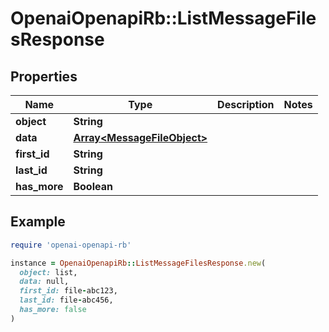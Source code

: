 # OpenaiOpenapiRb::ListMessageFilesResponse

## Properties

| Name | Type | Description | Notes |
| ---- | ---- | ----------- | ----- |
| **object** | **String** |  |  |
| **data** | [**Array&lt;MessageFileObject&gt;**](MessageFileObject.md) |  |  |
| **first_id** | **String** |  |  |
| **last_id** | **String** |  |  |
| **has_more** | **Boolean** |  |  |

## Example

```ruby
require 'openai-openapi-rb'

instance = OpenaiOpenapiRb::ListMessageFilesResponse.new(
  object: list,
  data: null,
  first_id: file-abc123,
  last_id: file-abc456,
  has_more: false
)
```

